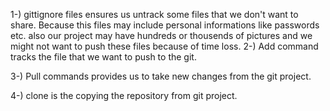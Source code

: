 1-) gittignore files ensures us untrack some files that we don't want to share. Because this files may include personal informations like passwords etc. also our project may have hundreds or thousends of pictures and we might not want to push these files because of time loss.
2-) Add command tracks the file that we want to push to the git.

3-) Pull commands provides us to take new changes from the git project.

4-) clone is the copying the repository from git project.

